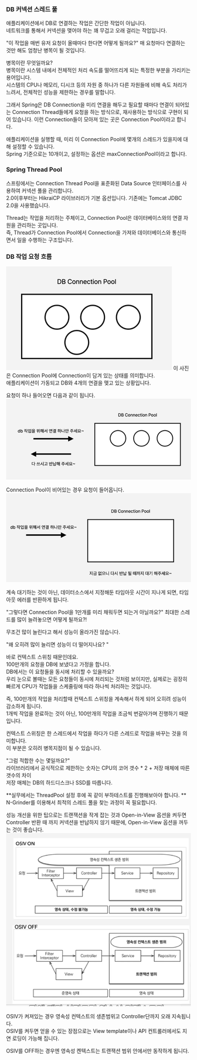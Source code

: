 ### DB 커넥션 스레드 풀
애플리케이션에서 DB로 연결하는 작업은 간단한 작업이 아닙니다.  
네트워크를 통해서 커넥션을 맺어야 하는 꽤 무겁고 오래 걸리는 작업입니다.  

"이 작업을 매번 유저 요청이 올때마다 한다면 어떻게 될까요?"
매 요청마다 연결하는 것만 해도 엄청난 병목이 될 것입니다.  

병목이란 무엇일까요?  
병목이란 시스템 내에서 전체적인 처리 속도를 떨어뜨리게 되는 특정한 부분을 가리키는 용어입니다.  
시스템의 CPU나 메모리, 디시크 등의 자원 중 하나가 다른 자원들에 비해 속도 처리가 느려서, 전체적인 성능을 제한하는 경우를 말합니다.

그래서 Spring은 DB Connection을 미리 연결을 해두고 필요할 때마다 연결이 되어있는 Connection Thread들에게 요청을 하는 방식으로,
재사용하는 방식으로 구현이 되어 있습니다.  이런 Connection들이 모아져 있는 곳은 Connection Pool이라고 합니다. 


애플리케이션을 실행할 때, 미리 이 Connection Pool에 몇개의 스레드가 있을지에 대해 설정할 수 있습니다.  
Spring 기준으로는 10개이고, 설정하는 옵션은 maxConnectionPool이라고 합니다.  

### Spring Thread Pool
스프링에서는 Connection Thread Pool을 표준화된 Data Source 인터페이스를 사용하여 커넥션 풀을 관리합니다.  
2.0이후부터는 HikraiCP 라이브러리가 기본 옵션입니다. 기존에는 Tomcat JDBC 2.0을 사용했습니다.  

Thread는 작업을 처리하는 주체이고,
Connection Pool은 데이터베이스와의 연결 자원을 관리하는 곳입니다.  
즉, Thread가 Connection Pool에서 Connection을 가져와 데이터베이스와 통신하면서 일을 수행하는 구조입니다.  

### DB 작업 요청 흐름
![img_27.png](img_27.png)
이 사진은 Connection Pool에 Connection이 담겨 있는 상태를 의미합니다.  
애플리케이션이 가동되고 DB와 4개의 연결을 맺고 있는 상황입니다.

요청이 하나 들어오면 다음과 같이 됩니다. 
![img_28.png](img_28.png)

Connection Pool이 비어있는 경우 요청이 들어옵니다.   
![img_29.png](img_29.png)

계속 대기하는 것이 아닌, 데이터소스에서 지정해둔 타임아웃 시간이 지나게 되면,
타임아웃 에러를 반환하게 됩니다.  

"그렇다면 Connection Pool을 1만개를 미리 채워두면 되는거 아닐까요?"
최대한 스레드를 많이 늘려놓으면 어떻게 될까요?!  

무조건 많이 늘린다고 해서 성능이 올라가진 않습니다.

"왜 오히려 많이 늘리면 성능이 더 떨어지나요? "  

바로 컨텍스트 스위칭 때문인데요.  
100만개의 요청을 DB에 보냈다고 가정을 합니다.  
DB에서는 이 요청들을 동시에 처리할 수 있을까요?  
우리 눈으로 볼때는 모든 요청들이 동시에 처리되는 것처럼 보이지만, 실제로는 굉장히 빠르게 CPU가 작업들을
스케줄링에 따라 하나씩 처리하는 것입니다.  

즉, 100만개의 작업을 처리할때 컨텍스트 스위칭을 계속해서 하게 되어 오히려 성능이 감소하게 됩니다.  
1개씩 작업을 완료하는 것이 아닌, 100만개의 작업을 조금씩 번갈아가며 진행하기 때문입니다.  

컨텍스트 스위칭은 한 스레드에서 작업을 하다가 다른 스레드로 작업을 바꾸는 것을 의미합니다.  
이 부분은 오히려 병목지점이 될 수 있습니다.  

"그럼 적합한 수는 몇일까요?"  
라이브러리에서 공식적으로 제한하는 숫자는 CPU의 코어 갯수 * 2 + 저장 매체에 따른 갯수의 차이  
저장 매체는 DB의 하드디스크나 SSD를 따릅니다.  

**실무에서는 ThreadPool 설정 후에 꼭 같이 부하테스트를 진행해보아야 합니다.  **
N-Grinder를 이용해서 최적의 스레드 풀을 찾는 과정이 꼭 필요합니다.  

성능 개선을 위한 팁으로는 트랜잭션을 작게 잡는 것과 
Open-in-View 옵션을 켜두면 Controller 반환 때 까지 커넥션을 반납하지 않기 때문에, Open-in-View 옵션을 꺼두는 것이 좋습니다.  
![img_30.png](img_30.png)

OSIV가 켜져있는 경우 영속성 컨텍스트의 생존범위고 Controller단까지 오래 지속됩니다.  
OSIV를 켜두면 얻을 수 있는 장점으로는 View template이나 API 컨트롤러에서도 지연 로딩이 가능해 집니다.  

OSIV를 OFF하는 경우엔 영속성 켄텍스트는 트랜잭션 범위 안에서만 동작하게 됩니다.  




